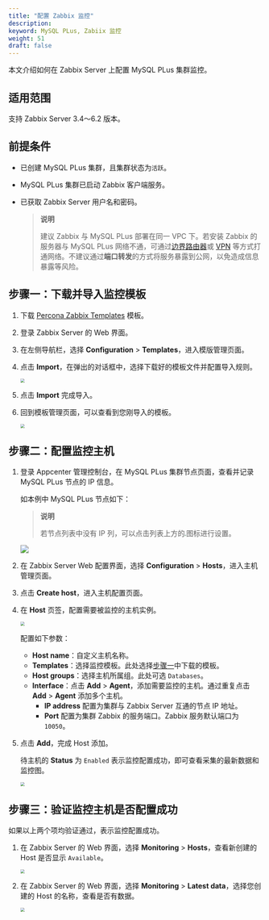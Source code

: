 ```yaml
---
title: "配置 Zabbix 监控"
description: 
keyword: MySQL PLus, Zabiix 监控
weight: 51
draft: false
---
```


本文介绍如何在 Zabbix Server 上配置 MySQL PLus 集群监控。

## 适用范围

支持 Zabbix Server 3.4～6.2 版本。

## 前提条件

- 已创建 MySQL PLus 集群，且集群状态为`活跃`。
- MySQL PLus 集群已启动 Zabbix 客户端服务。
- 已获取 Zabbix Server 用户名和密码。

  > **说明**
  >
  > 建议 Zabbix 与 MySQL PLus 部署在同一 VPC 下。若安装 Zabbix 的服务器与 MySQL PLus 网络不通，可通过[边界路由器](/network/border_router/)或 [VPN](/network/vpc/manual/vpn/vpn_intro/) 等方式打通网络。不建议通过**端口转发**的方式将服务暴露到公网，以免造成信息暴露等风险。

## 步骤一：下载并导入监控模板

1. 下载 [Percona Zabbix Templates](https://releases-qs.pek3a.qingstor.com/zabbix/zbx_export_templates.xml?response-content-disposition=attachment) 模板。

2. 登录 Zabbix Server 的 Web 界面。

3. 在左侧导航栏，选择 **Configuration** > **Templates**，进入模版管理页面。

4. 点击 **Import**，在弹出的对话框中，选择下载好的模板文件并配置导入规则。

   <img src="../../../_images/zabbix_import_template01.png" style="zoom:50%;" />

5. 点击 **Import** 完成导入。

6. 回到模板管理页面，可以查看到您刚导入的模板。

   <img src="../../../_images/zabbix_import_template.png" style="zoom:50%;" />

## 步骤二：配置监控主机

1. 登录 Appcenter 管理控制台，在 MySQL PLus 集群节点页面，查看并记录 MySQL PLus 节点的 IP 信息。

   如本例中 MySQL PLus 节点如下： 

   > **说明**
   >
   > 若节点列表中没有 IP 列，可以点击列表上方的<img src="../../../_images/zabbix_eye_icon.png" style="zoom:20%;" />图标进行设置。

   <img src="../../../_images/zabbix_node_ip.png"/>

2. 在 Zabbix Server Web 配置界面，选择 **Configuration** > **Hosts**，进入主机管理页面。

3. 点击 **Create host**，进入主机配置页面。

4. 在 **Host** 页签，配置需要被监控的主机实例。

   <img src="../../../_images/zabbix_create_host.png" style="zoom:50%;" />

   配置如下参数：

   - **Host name**：自定义主机名称。
   - **Templates**：选择监控模板。此处选择[步骤一](#步骤一下载并导入监控模板)中下载的模板。
   - **Host groups**：选择主机所属组。此处可选 `Databases`。
   - **Interface**：点击 **Add** > **Agent**，添加需要监控的主机。通过重复点击 **Add**  > **Agent** 添加多个主机。
     - **IP address** 配置为集群与 Zabbix Server 互通的节点 IP 地址。
     - **Port** 配置为集群 Zabbix 的服务端口。Zabbix 服务默认端口为 `10050`。

6. 点击 **Add**，完成 Host 添加。

   待主机的 **Status** 为 `Enabled` 表示监控配置成功，即可查看采集的最新数据和监控图。

   <img src="../../../_images/zabbix_create_host_done.png" style="zoom:50%;" />

## 步骤三：验证监控主机是否配置成功

如果以上两个项均验证通过，表示监控配置成功。

1. 在 Zabbix Server 的 Web 界面，选择 **Monitoring** > **Hosts**，查看新创建的 Host 是否显示 `Available`。

   <img src="../../../_images/zabbix_host_available.png" style="zoom:50%;" />

2. 在 Zabbix Server 的 Web 界面，选择 **Monitoring** > **Latest data**，选择您创建的 Host 的名称，查看是否有数据。

   <img src="../../../_images/zabbix_monitor_latest.png" style="zoom:50%;" />

